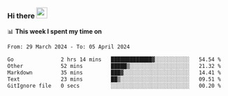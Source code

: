 ### Hi there <a href="https://www.gautamkrishnar.com/"><img src="https://media.giphy.com/media/hvRJCLFzcasrR4ia7z/giphy.gif" width="25px"></a>

📊 **This week I spent my time on**

<!--START_SECTION:waka-->

```txt
From: 29 March 2024 - To: 05 April 2024

Go               2 hrs 14 mins   █████████████▓░░░░░░░░░░░   54.54 %
Other            52 mins         █████▒░░░░░░░░░░░░░░░░░░░   21.32 %
Markdown         35 mins         ███▓░░░░░░░░░░░░░░░░░░░░░   14.41 %
Text             23 mins         ██▒░░░░░░░░░░░░░░░░░░░░░░   09.51 %
GitIgnore file   0 secs          ░░░░░░░░░░░░░░░░░░░░░░░░░   00.20 %
```

<!--END_SECTION:waka-->
